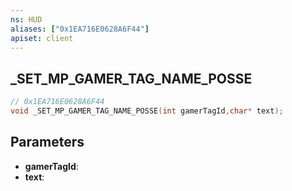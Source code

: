 ```yaml
---
ns: HUD
aliases: ["0x1EA716E0628A6F44"]
apiset: client
---
```

## _SET_MP_GAMER_TAG_NAME_POSSE

```c
// 0x1EA716E0628A6F44
void _SET_MP_GAMER_TAG_NAME_POSSE(int gamerTagId,char* text);
```


## Parameters
* **gamerTagId**:
* **text**: